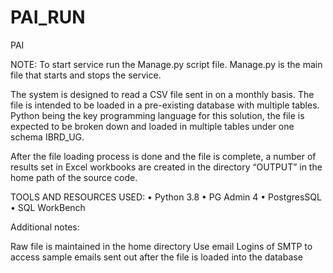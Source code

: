 # PAI_RUN
 PAI

NOTE: To start service run the Manage.py script file. Manage.py is the main file that starts and stops the service. 

The system is designed to read a CSV file sent in on a monthly basis. The file is intended to be loaded in a pre-existing database with multiple tables. Python being the key programming language for this solution, the file is expected to be broken down and loaded in multiple tables under one schema IBRD_UG. 

After the file loading process is done and the file is complete, a number of results set in Excel workbooks are created in the directory “OUTPUT” in the home path of the source code.


TOOLS AND RESOURCES USED:
•	Python 3.8
•	PG Admin 4
•	PostgresSQL
•	SQL WorkBench

Additional notes:

Raw file is maintained in the home directory
Use email Logins of SMTP to access sample emails sent out after the file is loaded into the database